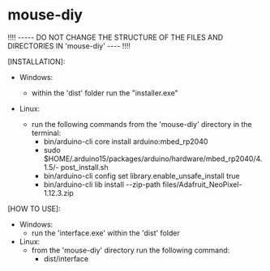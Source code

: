 # mouse-diy

!!!! ----- DO NOT CHANGE THE STRUCTURE OF THE FILES AND DIRECTORIES IN 'mouse-diy' ---- !!!!

[INSTALLATION]:

- Windows: 
    - within the 'dist' folder run the "installer.exe"

- Linux: 
    - run the following commands from the 'mouse-diy' directory in the terminal:
        - bin/arduino-cli core install arduino:mbed_rp2040
        - sudo $HOME/.arduino15/packages/arduino/hardware/mbed_rp2040/4.1.5/- post_install.sh
        - bin/arduino-cli config set library.enable_unsafe_install true
        - bin/arduino-cli lib install --zip-path files/Adafruit_NeoPixel-1.12.3.zip

[HOW TO USE]:

- Windows:
    - run the 'interface.exe' within the 'dist' folder
- Linux:
    - from the 'mouse-diy' directory run the following command:
        - dist/interface